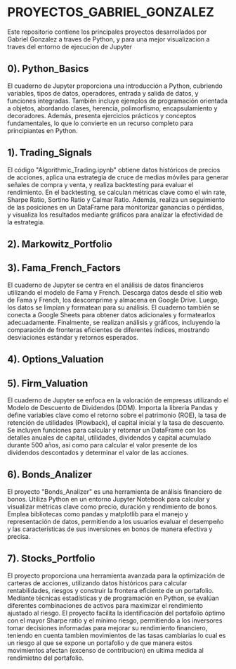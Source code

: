 # PROYECTOS_GABRIEL_GONZALEZ
Este repositorio contiene los principales proyectos desarrollados por Gabriel Gonzalez a traves de Python, y para una mejor visualizacion a traves del entorno de ejecucion de Jupyter

## 0). Python_Basics
El cuaderno de Jupyter proporciona una introducción a Python, cubriendo variables, tipos de datos, operadores, entrada y salida de datos, y funciones integradas. También incluye ejemplos de programación orientada a objetos, abordando clases, herencia, polimorfismo, encapsulamiento y decoradores. Además, presenta ejercicios prácticos y conceptos fundamentales, lo que lo convierte en un recurso completo para principiantes en Python.

## 1). Trading_Signals
El código "Algorithmic_Trading.ipynb" obtiene datos históricos de precios de acciones, aplica una estrategia de cruce de medias móviles para generar señales de compra y venta, y realiza backtesting para evaluar el rendimiento. En el backtesting, se calculan métricas clave como el win rate, Sharpe Ratio, Sortino Ratio y Calmar Ratio. Además, realiza un seguimiento de las posiciones en un DataFrame para monitorizar ganancias o pérdidas, y visualiza los resultados mediante gráficos para analizar la efectividad de la estrategia.

## 2). Markowitz_Portfolio


## 3). Fama_French_Factors
El cuaderno de Jupyter se centra en el análisis de datos financieros utilizando el modelo de Fama y French. Descarga datos desde el sitio web de Fama y French, los descomprime y almacena en Google Drive. Luego, los datos se limpian y formatean para su análisis. El cuaderno también se conecta a Google Sheets para obtener datos adicionales y formatearlos adecuadamente. Finalmente, se realizan análisis y gráficos, incluyendo la comparación de fronteras eficientes de diferentes índices, mostrando desviaciones estándar y retornos esperados.

## 4). Options_Valuation

## 5). Firm_Valuation
El cuaderno de Jupyter se enfoca en la valoración de empresas utilizando el Modelo de Descuento de Dividendos (DDM). Importa la librería Pandas y define variables clave como el retorno sobre el patrimonio (ROE), la tasa de retención de utilidades (Plowback), el capital inicial y la tasa de descuento. Se incluyen funciones para calcular y retornar un DataFrame con los detalles anuales de capital, utilidades, dividendos y capital acumulado durante 500 años, así como para calcular el valor presente de los dividendos descontados y determinar el valor de las acciones.

## 6). Bonds_Analizer
El proyecto "Bonds_Analizer" es una herramienta de análisis financiero de bonos. Utiliza Python en un entorno Jupyter Notebook para calcular y visualizar métricas clave como precio, duración y rendimiento de bonos. Emplea bibliotecas como pandas y matplotlib para el manejo y representación de datos, permitiendo a los usuarios evaluar el desempeño y las características de sus inversiones en bonos de manera efectiva y precisa.

## 7). Stocks_Portfolio
El proyecto proporciona una herramienta avanzada para la optimización de carteras de acciones, utilizando datos históricos para calcular rentabilidades, riesgos y construir la frontera eficiente de un portafolio. Mediante técnicas estadísticas y de programación en Python, se evalúan diferentes combinaciones de activos para maximizar el rendimiento ajustado al riesgo. El proyecto facilita la identificación del portafolio óptimo con el mayor Sharpe ratio y el mínimo riesgo, permitiendo a los inversores tomar decisiones informadas para mejorar su rendimiento financiero, teniendo en cuenta tambien movimientos de las tasas cambiarias lo cual es un riesgo al que se expone un portafolio y de que manera estos movimientos afectan (excenso de contribucion) en ultima medida al rendimietno del portafolio.
